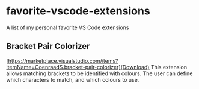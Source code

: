 # favorite-vscode-extensions
A list of my personal favorite VS Code extensions

## Bracket Pair Colorizer
[https://marketplace.visualstudio.com/items?itemName=CoenraadS.bracket-pair-colorizer](Download)
This extension allows matching brackets to be identified with colours. The user can define which characters to match, and which colours to use.
